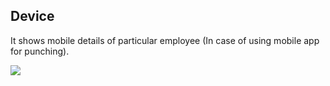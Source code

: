 ## Device

It shows mobile details of particular employee (In case of using mobile app for punching).

![](http://docs.risersoft.com/hrmnirvana/ImagesExt/image8_177.jpg)
